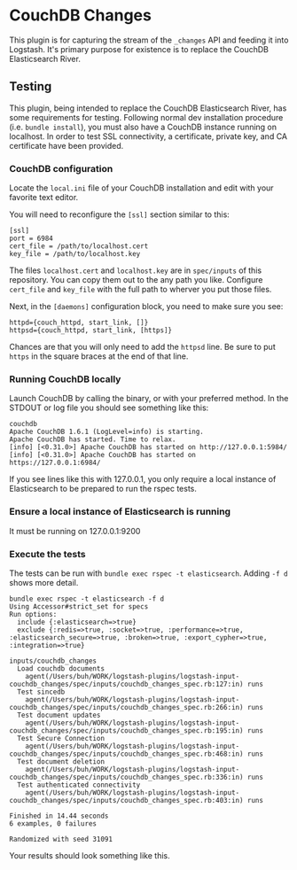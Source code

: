 # CouchDB Changes

This plugin is for capturing the stream of the `_changes` API and feeding it into Logstash.  It's primary purpose for existence is to replace the CouchDB Elasticsearch River.

## Testing

This plugin, being intended to replace the CouchDB Elasticsearch River, has some requirements for testing.  Following normal dev installation procedure (i.e. `bundle install`), you must also have a CouchDB instance running on localhost.  In order to test SSL connectivity, a certificate, private key, and CA certificate have been provided.

### CouchDB configuration

Locate the `local.ini` file of your CouchDB installation and edit with your favorite text editor.

You will need to reconfigure the `[ssl]` section similar to this:

```
[ssl]
port = 6984
cert_file = /path/to/localhost.cert
key_file = /path/to/localhost.key
```

The files `localhost.cert` and `localhost.key` are in `spec/inputs` of this repository.  You can copy them out to the any path you like. Configure `cert_file` and `key_file` with the full path to wherver you put those files.

Next, in the `[daemons]` configuration block, you need to make sure you see:

```
httpd={couch_httpd, start_link, []}
httpsd={couch_httpd, start_link, [https]}
```

Chances are that you will only need to add the `httpsd` line.  Be sure to put `https` in the square braces at the end of that line.

### Running CouchDB locally

Launch CouchDB by calling the binary, or with your preferred method.  In the STDOUT or log file you should see something like this:

```
couchdb
Apache CouchDB 1.6.1 (LogLevel=info) is starting.
Apache CouchDB has started. Time to relax.
[info] [<0.31.0>] Apache CouchDB has started on http://127.0.0.1:5984/
[info] [<0.31.0>] Apache CouchDB has started on https://127.0.0.1:6984/
```

If you see lines like this with 127.0.0.1, you only require a local instance of Elasticsearch to be prepared to run the rspec tests.

### Ensure a local instance of Elasticsearch is running

It must be running on 127.0.0.1:9200

### Execute the tests

The tests can be run with `bundle exec rspec -t elasticsearch`.  Adding `-f d` shows more detail.

```
bundle exec rspec -t elasticsearch -f d
Using Accessor#strict_set for specs
Run options:
  include {:elasticsearch=>true}
  exclude {:redis=>true, :socket=>true, :performance=>true, :elasticsearch_secure=>true, :broken=>true, :export_cypher=>true, :integration=>true}

inputs/couchdb_changes
  Load couchdb documents
    agent(/Users/buh/WORK/logstash-plugins/logstash-input-couchdb_changes/spec/inputs/couchdb_changes_spec.rb:127:in) runs
  Test sincedb
    agent(/Users/buh/WORK/logstash-plugins/logstash-input-couchdb_changes/spec/inputs/couchdb_changes_spec.rb:266:in) runs
  Test document updates
    agent(/Users/buh/WORK/logstash-plugins/logstash-input-couchdb_changes/spec/inputs/couchdb_changes_spec.rb:195:in) runs
  Test Secure Connection
    agent(/Users/buh/WORK/logstash-plugins/logstash-input-couchdb_changes/spec/inputs/couchdb_changes_spec.rb:468:in) runs
  Test document deletion
    agent(/Users/buh/WORK/logstash-plugins/logstash-input-couchdb_changes/spec/inputs/couchdb_changes_spec.rb:336:in) runs
  Test authenticated connectivity
    agent(/Users/buh/WORK/logstash-plugins/logstash-input-couchdb_changes/spec/inputs/couchdb_changes_spec.rb:403:in) runs

Finished in 14.44 seconds
6 examples, 0 failures

Randomized with seed 31091
```

Your results should look something like this.